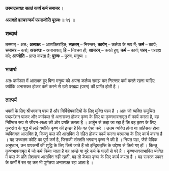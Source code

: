 #### तस्मादसक्तः सततं कार्यं कर्म समाचर ।
#### असक्तो ह्याचरन्कर्म परमाप्नोति पूरूषः ॥ १९ ॥

### शब्दार्थ

तस्मात् - अतः; **असक्तः** – आसक्तिरहित; **सततम्** – निरन्तर; **कार्यम्** – कर्तव्य के रूप में; **कर्म** – कार्य; **समाचर** – करो; **असक्तः** – अनासक्त; **हि** – निश्चय ही; **आचरन्** – करते  हुए; **कर्म** – कार्य; **परम्** – परब्रह्म को; **आप्नोति** – प्राप्त करता है; **पुरुषः** – पुरुष, मनुष्य ।

### भावार्थ

अतः कर्मफल में आसक्त हुए बिना मनुष्य को अपना कर्तव्य समझ कर निरन्तर कर्म करते रहना चाहिए क्योंकि अनासक्त होकर कर्म करने से उसे परब्रह्म (परम) की प्राप्ति होती है ।

### तात्पर्य

भक्तों के लिए श्रीभगवान् परम हैं और निर्विशेषवादियों के लिए मुक्ति परम है । अतः जो व्यक्ति समुचित पथप्रर्दशन पाकर और कर्मफल से अनासक्त होकर कृष्ण के लिए या कृष्णभावनामृत में कार्य करता है, वह निश्चित रूप से जीवन-लक्ष्य की ओर प्रगति करता है । अर्जुन से कहा जा रहा है कि वह कृष्ण के लिए कुरुक्षेत्र के युद्ध में लड़े क्योंकि कृष्ण की इच्छा है कि वह ऐसा करे । उत्तम व्यक्ति होना या अहिंसक होना व्यक्तिगत आसक्ति है, किन्तु फल की आसक्ति से रहित होकर कार्य करना परमात्मा के लिए कार्य करना है । यह उच्चतम कोटि का पूर्ण कर्म है, जिसकी संस्तति भगवान् कृष्ण ने की है । नियत यज्ञ, जैसे वैदिक अनुष्ठान, उन पापकर्मों की शुद्धि के लिए किये जाते हैं जो इन्द्रियतृप्ति के उद्देश्य से किये गए हों । किन्तु कृष्णभावनामृत में जो कर्म किया जाता है वह अच्छे या बुरे कर्म के फलों से परे है । कृष्णभावनाभावित व्यक्ति में फल के प्रति लेशमात्र आसक्ति नहीं रहती, वह तो केवल कृष्ण के लिए कार्य करता है । वह समस्त प्रकार के कर्मों में रत रह कर भी पूर्णतया अनासक्त रहा आता है ।